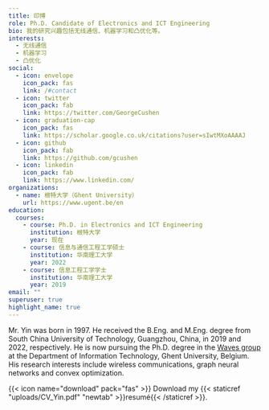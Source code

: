 ```yaml
---
title: 印博
role: Ph.D. Candidate of Electronics and ICT Engineering
bio: 我的研究兴趣包括无线通信、机器学习和凸优化等。
interests:
  - 无线通信
  - 机器学习
  - 凸优化
social:
  - icon: envelope
    icon_pack: fas
    link: /#contact
  - icon: twitter
    icon_pack: fab
    link: https://twitter.com/GeorgeCushen
  - icon: graduation-cap
    icon_pack: fas
    link: https://scholar.google.co.uk/citations?user=sIwtMXoAAAAJ
  - icon: github
    icon_pack: fab
    link: https://github.com/gcushen
  - icon: linkedin
    icon_pack: fab
    link: https://www.linkedin.com/
organizations:
  - name: 根特大学（Ghent University）
    url: https://www.ugent.be/en
education:
  courses:
    - course: Ph.D. in Electronics and ICT Engineering
      institution: 根特大学
      year: 现在
    - course: 信息与通信工程工学硕士
      institution: 华南理工大学
      year: 2022
    - course: 信息工程工学学士
      institution: 华南理工大学
      year: 2019
email: ""
superuser: true
highlight_name: true
---
```


Mr. Yin was born in 1997. He received the B.Eng. and M.Eng. degree from South China University of Technology, Guangzhou, China, in 2019 and 2022, respectively. He is now pursuing the Ph.D. degree in the [Waves group](https://www.waves.intec.ugent.be/) at the Department of Information Technology, Ghent University, Belgium. His research interests include wireless communications, graph neural networks and convex optimization.

{{< icon name="download" pack="fas" >}} Download my {{< staticref "uploads/CV_Yin.pdf" "newtab" >}}resumé{{< /staticref >}}.
